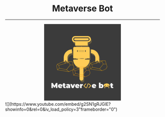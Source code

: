 <center><h1>Metaverse Bot</h1></center>
<hr/>
<center><img src="MetaverseBot_logo_byCharlie.PNG" width="250" height="250"></center>
![](https://www.youtube.com/embed/g2SN1gRJGlE?showinfo=0&rel=0&iv_load_policy=3"frameborder="0")
